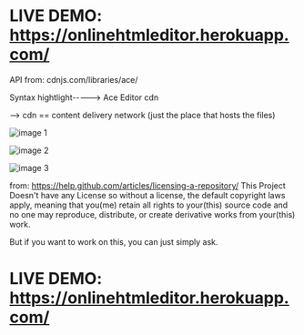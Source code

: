 # LIVE DEMO: https://onlinehtmleditor.herokuapp.com/


API from: cdnjs.com/libraries/ace/

Syntax hightlight----->  Ace Editor cdn

--> cdn == content delivery network
(just the place that hosts the files)

![image 1](https://raw.githubusercontent.com/chayandatta/Online-Editor/master/screenshot%201.png)

![image 2](https://raw.githubusercontent.com/chayandatta/Online-Editor/master/screenshot%202.png)

![image 3](https://raw.githubusercontent.com/chayandatta/Online-Editor/master/screenshot%203.png)

from: https://help.github.com/articles/licensing-a-repository/
This Project Doesn't have any License so
without a license, the default copyright laws apply, meaning that you(me) retain all rights to your(this) source code and no one may reproduce, distribute, or create derivative works from your(this) work.

But if you want to work on this, you can just simply ask.
# LIVE DEMO: https://onlinehtmleditor.herokuapp.com/

